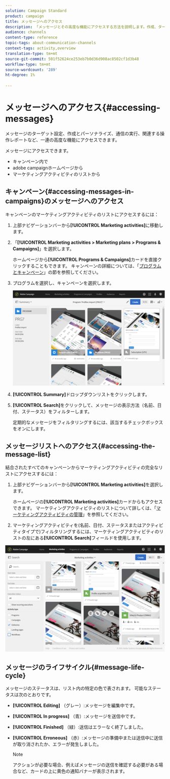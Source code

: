 ```yaml
---
solution: Campaign Standard
product: campaign
title: メッセージへのアクセス
description: 「メッセージとその高度な機能にアクセスする方法を説明します。作成、ターゲット設定、パーソナライゼーション、実行、レポートを行います。」
audience: channels
content-type: reference
topic-tags: about-communication-channels
context-tags: activity,overview
translation-type: tm+mt
source-git-commit: 501f52624ce253eb7b0d36d908ac8502cf1d3b48
workflow-type: tm+mt
source-wordcount: '289'
ht-degree: 1%

---
```



# メッセージへのアクセス{#accessing-messages}

メッセージのターゲット設定、作成とパーソナライズ、通信の実行、関連する操作レポートなど、一連の高度な機能にアクセスできます。

メッセージにアクセスできます。

* キャンペーン内で
* adobe campaignホームページから
* マーケティングアクティビティのリストから

## キャンペーン{#accessing-messages-in-campaigns}のメッセージへのアクセス

キャンペーンのマーケティングアクティビティのリストにアクセスするには：

1. 上部ナビゲーションバーから&#x200B;**[!UICONTROL Marketing activities]**&#x200B;に移動します。
1. 「**[!UICONTROL Marketing activities > Marketing plans > Programs & Campaigns]**」を選択します。

   ホームページから&#x200B;**[!UICONTROL Programs & Campaigns]**&#x200B;カードを直接クリックすることもできます。 キャンペーンの詳細については、「[プログラムとキャンペーン](../../start/using/programs-and-campaigns.md)」の節を参照してください。

1. プログラムを選択し、キャンペーンを選択します。

   ![](assets/delivery_list_1.png)

1. **[!UICONTROL Summary]**&#x200B;ドロップダウンリストをクリックします。
1. **[!UICONTROL Search]**&#x200B;をクリックして、メッセージの表示方法（名前、日付、ステータス）をフィルターします。

   定期的なメッセージをフィルタリングするには、該当するチェックボックスをオンにします。

## メッセージリストへのアクセス{#accessing-the-message-list}

結合されたすべてのキャンペーンからマーケティングアクティビティの完全なリストにアクセスするには：

1. 上部ナビゲーションバーから&#x200B;**[!UICONTROL Marketing activities]**&#x200B;を選択します。

   ホームページの&#x200B;**[!UICONTROL Marketing activities]**&#x200B;カードからもアクセスできます。 マーケティングアクティビティのリストについて詳しくは、「[マーケティングアクティビティの管理](../../start/using/marketing-activities.md#creating-a-marketing-activity)」を参照してください。

1. マーケティングアクティビティを(名前、日付、ステータスまたはアクティビティタイプで)フィルタリングするには、マーケティングアクティビティのリストの左にある&#x200B;**[!UICONTROL Search]**&#x200B;フィールドを使用します。

![](assets/delivery_list_2.png)

## メッセージのライフサイクル{#message-life-cycle}

メッセージのステータスは、リスト内の特定の色で表されます。 可能なステータスは次のとおりです。

* **[!UICONTROL Editing]** （グレー）:メッセージを編集中です。
* **[!UICONTROL In progress]** （青）:メッセージを送信中です。
* **[!UICONTROL Finished]** （緑）:送信はエラーなく終了しました。
* **[!UICONTROL Erroneous]** （赤）:メッセージの準備中または送信中に送信が取り消されたか、エラーが発生しました。

   >[!NOTE]
   >
   >アクションが必要な場合、例えばメッセージの送信を確認する必要がある場合など、カードの上に黄色の通知バナーが表示されます。
